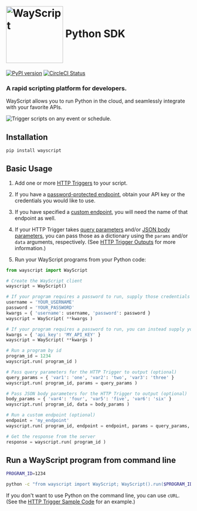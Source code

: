 # [<img src="https://user-images.githubusercontent.com/31461850/53454621-a1b39500-39dc-11e9-9b3c-276451d42437.png" width="155px" alt="WayScript" align="center">](https://wayscript.com) Python SDK

[![PyPI version](https://img.shields.io/pypi/v/wayscript.svg?color=blue)](https://pypi.python.org/pypi/wayscript/) [![CircleCI Status](https://circleci.com/gh/wayscript/wayscript-python/tree/master.svg?style=shield)](https://circleci.com/gh/wayscript/wayscript-python/tree/master)

### A rapid scripting platform for developers.

WayScript allows you to run Python in the cloud, and seamlessly integrate with your favorite APIs.

![Trigger scripts on any event or schedule.](https://user-images.githubusercontent.com/31461850/68791449-30fde880-05fe-11ea-86d1-8dc739cda767.png)

## Installation

```sh
pip install wayscript
```

## Basic Usage

1. Add one or more [HTTP Triggers](https://docs.wayscript.com/library/triggers/http-trigger) to your script.

2. If you have a [password-protected endpoint](https://docs.wayscript.com/library/triggers/http-trigger#password-protect-your-endpoints), obtain your API key or the credentials you would like to use.

3. If you have specified a [custom endpoint](https://docs.wayscript.com/library/triggers/http-trigger#endpoints), you will need the name of that endpoint as well.

4. If your HTTP Trigger takes [query parameters](https://docs.wayscript.com/library/triggers/http-trigger#request-query-parameters) and/or [JSON body parameters](https://docs.wayscript.com/library/triggers/http-trigger#request-json-body-parameters), you can pass those as a dictionary using the `params` and/or `data` arguments, respectively. (See [HTTP Trigger Outputs](https://docs.wayscript.com/library/triggers/http-trigger#outputs) for more information.)

5. Run your WayScript programs from your Python code:

```python
from wayscript import WayScript

# Create the WayScript client
wayscript = WayScript()

# If your program requires a password to run, supply those credentials when creating the client
username = 'YOUR_USERNAME'
password = 'YOUR_PASSWORD'
kwargs = { 'username': username, 'password': password }
wayscript = WayScript( **kwargs )

# If your program requires a password to run, you can instead supply your API Key when creating the client
kwargs = { 'api_key': 'MY_API_KEY' }
wayscript = WayScript( **kwargs )

# Run a program by id
program_id = 1234
wayscript.run( program_id )

# Pass query parameters for the HTTP Trigger to output (optional)
query_params = { 'var1': 'one', 'var2': 'two', 'var3': 'three' }
wayscript.run( program_id, params = query_params )

# Pass JSON body parameters for the HTTP Trigger to output (optional)
body_params = { 'var4': 'four', 'var5': 'five', 'var6': 'six' }
wayscript.run( program_id, data = body_params )

# Run a custom endpoint (optional)
endpoint = 'my_endpoint'
wayscript.run( program_id, endpoint = endpoint, params = query_params, data = body_params )

# Get the response from the server
response = wayscript.run( program_id )
```

## Run a WayScript program from command line
```sh
PROGRAM_ID=1234

python -c "from wayscript import WayScript; WayScript().run($PROGRAM_ID)"
```

If you don't want to use Python on the command line, you can use `cURL`. (See the [HTTP Trigger Sample Code](https://docs.wayscript.com/library/triggers/http-trigger#sample-code) for an example.)
